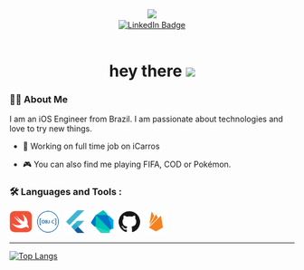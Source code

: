 <div id= "header" align= "center">
  <img src= "https://media.giphy.com/media/M9gbBd9nbDrOTu1Mqx/giphy.gif" width=150 />
  <div id="badges">
    <a href="https://www.linkedin.com/in/alexandretps/">  
      <img src="https://img.shields.io/badge/LinkedIn-blue?style=for-the-badge&logo=linkedin&logoColor=white" alt="LinkedIn Badge"/>
    </a>
  </div>
  <div id= "counter">
     <img src="https://komarev.com/ghpvc/?username=alexandrethadeu&style=flat-square&color=blue" alt=""/>
    <h1>
  hey there
  <img src="https://media.giphy.com/media/hvRJCLFzcasrR4ia7z/giphy.gif" width="30"/>
</h1>
  </div>
</div>

### :man_technologist: About Me
I am an iOS Engineer from Brazil. I am passionate about technologies and love to try new things.
- :blue_car: Working on full time job on iCarros

- :video_game: You can also find me playing FIFA, COD or Pokémon.

### :hammer_and_wrench: Languages and Tools :

<div>
  <img src= "https://github.com/devicons/devicon/blob/master/icons/swift/swift-original.svg" title="Swift" alt="Swift" width="40" height="40"/>&nbsp;
  <img src= "https://github.com/devicons/devicon/blob/master/icons/objectivec/objectivec-plain.svg" title="ObjC" alt="ObjC" width="40" height="40"/>&nbsp;
  <img src= "https://github.com/devicons/devicon/blob/master/icons/flutter/flutter-original.svg" title="Flutter" alt="Flutter" width="40" height="40"/>&nbsp;
  <img src= "https://github.com/devicons/devicon/blob/master/icons/dart/dart-original.svg" title="Dart" alt="Dart" width="40" height="40"/>&nbsp;
  <img src= "https://github.com/devicons/devicon/blob/master/icons/github/github-original.svg" title="GitHub" alt="GitHub" width="40" height="40"/>&nbsp;
  <img src= "https://github.com/devicons/devicon/blob/master/icons/firebase/firebase-plain.svg" title="Firebase" alt="Firebase" width="40" height="40"/>&nbsp;
</div>

---

[![Top Langs](https://github-readme-stats.vercel.app/api/top-langs/?username=alexandrethadeu)](https://github.com/anuraghazra/github-readme-stats)


